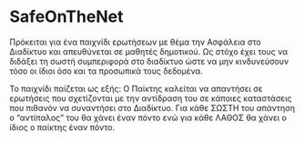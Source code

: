 # SafeOnTheNet

Πρόκειται για ένα παιχνίδι ερωτήσεων με θέμα την Ασφάλεια στο Διαδίκτυο και απευθύνεται σε μαθητές δημοτικού. Ως στόχο έχει τους να διδάξει τη σωστή συμπεριφορά στο διαδίκτυο ώστε να μην κινδυνεύσουν τόσο οι ίδιοι όσο και τα προσωπικά τους δεδομένα.

Το παιχνίδι παίζεται ως εξής: O Παίκτης καλείται να απαντήσει σε ερωτήσεις που σχετίζονται με την αντίδραση του σε κάποιες καταστάσεις που πιθανόν να συναντήσει στο Διαδίκτυο. Για κάθε ΣΩΣΤΗ του απάντηση ο “αντίπαλος” του θα χάνει έναν πόντο ενώ για κάθε ΛΑΘΟΣ θα χάνει ο ίδιος ο παίκτης έναν πόντο.
